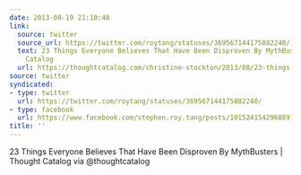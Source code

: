 ```yaml
---
date: 2013-08-19 21:10:48
link:
  source: twitter
  source_url: https://twitter.com/roytang/statuses/369567144175882240/
  text: 23 Things Everyone Believes That Have Been Disproven By MythBusters | Thought
    Catalog
  url: https://thoughtcatalog.com/christine-stockton/2013/08/23-things-everyone-believes-that-have-been-disproven-by-mythbusters/
source: twitter
syndicated:
- type: twitter
  url: https://twitter.com/roytang/statuses/369567144175882240/
- type: facebook
  url: https://www.facebook.com/stephen.roy.tang/posts/10152415429688912
title: ''
---
```


23 Things Everyone Believes That Have Been Disproven By MythBusters | Thought Catalog  via @thoughtcatalog